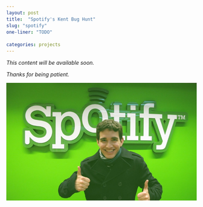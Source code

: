 ```yaml
---
layout: post
title:  "Spotify's Kent Bug Hunt"
slug: "spotify"
one-liner: "TODO"

categories: projects
---
```

*This content will be available soon.*

*Thanks for being patient.*

![Me being a Spotify fanboy :)](/img/spotify/spotify-fanboy.jpg)
